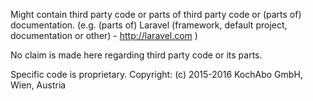 Might contain third party code or parts of third party code or (parts of) documentation.
(e.g. (parts of) Laravel (framework, default project, documentation or other) - http://laravel.com )

No claim is made here regarding third party code or its parts.

Specific code is proprietary. Copyright: (c) 2015-2016 KochAbo GmbH, Wien, Austria
